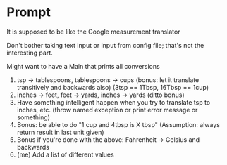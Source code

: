 Prompt
===========

It is supposed to be like the Google measurement translator

Don't bother taking text input or input from config file; that's not the interesting part.

Might want to have a Main that prints all conversions

1.  tsp -> tablespoons, tablespoons -> cups (bonus: let it translate transitively and backwards also) (3tsp == 1Tbsp, 16Tbsp == 1cup)
2.  inches -> feet, feet -> yards, inches -> yards (ditto bonus)
3.  Have something intelligent happen when you try to translate tsp to inches, etc. (throw named exception or print error message or something)
4.  Bonus: be able to do "1 cup and 4tbsp is X tbsp" (Assumption: always return result in last unit given)
5.  Bonus if you're done with the above: Fahrenheit -> Celsius and backwards
6.  (me) Add a list of different values
